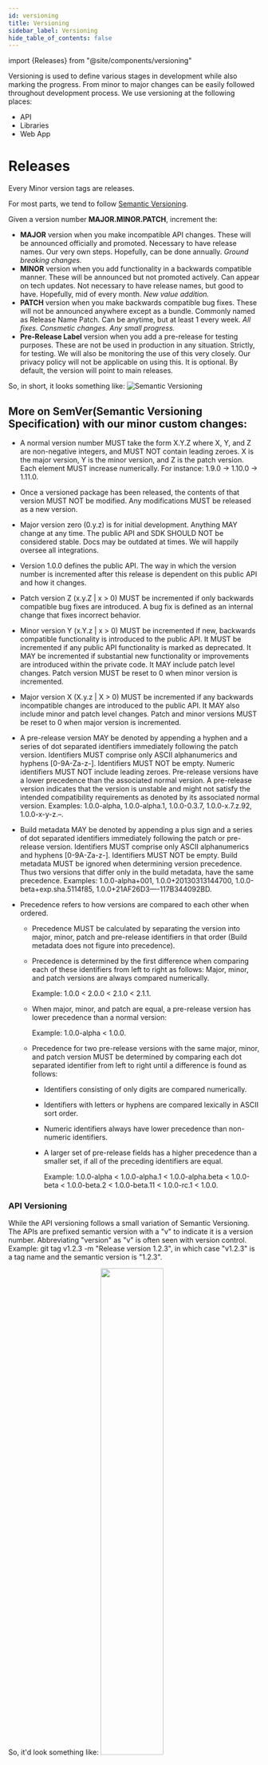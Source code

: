 ```yaml
---
id: versioning
title: Versioning
sidebar_label: Versioning
hide_table_of_contents: false
---
```

import {Releases} from "@site/components/versioning"

Versioning is used to define various stages in development while also marking the progress. From minor to major changes can be easily followed throughout development process. 
We use versioning at the following places:
- API
- Libraries
- Web App

# Releases
Every Minor version tags are releases.
<br />
<Releases />

For most parts, we tend to follow [Semantic Versioning](https://semver.org/#semantic-versioning-200).

Given a version number **MAJOR.MINOR.PATCH**, increment the:

- **MAJOR** version when you make incompatible API changes. These will be announced officially and promoted. Necessary to have release names. Our very own steps. Hopefully, can be done annually. _Ground breaking changes._
- **MINOR** version when you add functionality in a backwards compatible manner. These will be announced but not promoted actively. Can appear on tech updates. Not necessary to have release names, but good to have. Hopefully, mid of every month. _New value addition._
- **PATCH** version when you make backwards compatible bug fixes. These will not be announced anywhere except as a bundle. Commonly named as Release Name Patch. Can be anytime, but at least 1 every week. _All fixes. Consmetic changes. Any small progress._
- **Pre-Release Label** version when you add a pre-release for testing purposes. These are not be used in production in any situation. Strictly, for testing. We will also be monitoring the use of this very closely. Our privacy policy will not be applicable on using this. It is optional. By default, the version will point to main releases.

So, in short, it looks something like:
![Semantic Versioning](/img/guide/v1.png "Semantic Versioning")

## More on SemVer(Semantic Versioning Specification) with our minor custom changes:

- A normal version number MUST take the form X.Y.Z where X, Y, and Z are non-negative integers, and MUST NOT contain leading zeroes. X is the major version, Y is the minor version, and Z is the patch version. Each element MUST increase numerically. For instance: 1.9.0 -> 1.10.0 -> 1.11.0.

- Once a versioned package has been released, the contents of that version MUST NOT be modified. Any modifications MUST be released as a new version.

- Major version zero (0.y.z) is for initial development. Anything MAY change at any time. The public API and SDK SHOULD NOT be considered stable. Docs may be outdated at times. We will happily oversee all integrations.

- Version 1.0.0 defines the public API. The way in which the version number is incremented after this release is dependent on this public API and how it changes.

- Patch version Z (x.y.Z | x > 0) MUST be incremented if only backwards compatible bug fixes are introduced. A bug fix is defined as an internal change that fixes incorrect behavior.

- Minor version Y (x.Y.z | x > 0) MUST be incremented if new, backwards compatible functionality is introduced to the public API. It MUST be incremented if any public API functionality is marked as deprecated. It MAY be incremented if substantial new functionality or improvements are introduced within the private code. It MAY include patch level changes. Patch version MUST be reset to 0 when minor version is incremented.

- Major version X (X.y.z | X > 0) MUST be incremented if any backwards incompatible changes are introduced to the public API. It MAY also include minor and patch level changes. Patch and minor versions MUST be reset to 0 when major version is incremented.

- A pre-release version MAY be denoted by appending a hyphen and a series of dot separated identifiers immediately following the patch version. Identifiers MUST comprise only ASCII alphanumerics and hyphens [0-9A-Za-z-]. Identifiers MUST NOT be empty. Numeric identifiers MUST NOT include leading zeroes. Pre-release versions have a lower precedence than the associated normal version. A pre-release version indicates that the version is unstable and might not satisfy the intended compatibility requirements as denoted by its associated normal version. Examples: 1.0.0-alpha, 1.0.0-alpha.1, 1.0.0-0.3.7, 1.0.0-x.7.z.92, 1.0.0-x-y-z.–.

- Build metadata MAY be denoted by appending a plus sign and a series of dot separated identifiers immediately following the patch or pre-release version. Identifiers MUST comprise only ASCII alphanumerics and hyphens [0-9A-Za-z-]. Identifiers MUST NOT be empty. Build metadata MUST be ignored when determining version precedence. Thus two versions that differ only in the build metadata, have the same precedence. Examples: 1.0.0-alpha+001, 1.0.0+20130313144700, 1.0.0-beta+exp.sha.5114f85, 1.0.0+21AF26D3—-117B344092BD.

- Precedence refers to how versions are compared to each other when ordered.

  - Precedence MUST be calculated by separating the version into major, minor, patch and pre-release identifiers in that order (Build metadata does not figure into precedence).

  - Precedence is determined by the first difference when comparing each of these identifiers from left to right as follows: Major, minor, and patch versions are always compared numerically.

    Example: 1.0.0 < 2.0.0 < 2.1.0 < 2.1.1.

  - When major, minor, and patch are equal, a pre-release version has lower precedence than a normal version:

    Example: 1.0.0-alpha < 1.0.0.

  - Precedence for two pre-release versions with the same major, minor, and patch version MUST be determined by comparing each dot separated identifier from left to right until a difference is found as follows:

    - Identifiers consisting of only digits are compared numerically.

    - Identifiers with letters or hyphens are compared lexically in ASCII sort order.

    - Numeric identifiers always have lower precedence than non-numeric identifiers.

    - A larger set of pre-release fields has a higher precedence than a smaller set, if all of the preceding identifiers are equal.

        Example: 1.0.0-alpha < 1.0.0-alpha.1 < 1.0.0-alpha.beta < 1.0.0-beta < 1.0.0-beta.2 < 1.0.0-beta.11 < 1.0.0-rc.1 < 1.0.0.

### API Versioning

While the API versioning follows a small variation of Semantic Versioning.
The APIs are prefixed semantic version with a "v" to indicate it is a version number.
Abbreviating "version" as "v" is often seen with version control. Example: git tag v1.2.3 -m "Release version 1.2.3", in which case "v1.2.3" is a tag name and the semantic version is "1.2.3".

So, it'd look something like:
<img src="/img/guide/apiv.png" data-canonical-src="https://library.dripverse.org/img/guide/apiv.png" width="50%" />

However, APIs are broadly mentioned in the route itself with only major version considerations. The SDK however might be tagged to a specific minor or even patch depending on scenario. The APIs are automatically switched to the latest version available.<br />
Example:
`/v1/...`, `/v2/...`, `/v3/...`, and so on...

## Changelog
We are following [Keep a Changelog](https://keepachangelog.com) as a convention.
A changelog is a file which contains a curated, chronologically ordered list of notable changes for each version of a project.
To make it easier for users and contributors to see precisely what notable changes have been made between each release (or version) of the project.

### Guiding Principles
- Changelogs are for humans, not machines.
- There should be an entry for every single version.
- The same types of changes should be grouped.
- Versions and sections should be linkable.
- The latest version comes first.
- The release date of each version is displayed.
- Mention whether you follow Semantic Versioning.

### Types of changes
- Added for new features.
- Changed for changes in existing functionality.
- Deprecated for soon-to-be removed features.
- Removed for now removed features.
- Fixed for any bug fixes.
- Security in case of vulnerabilities.

## Maintenance

While, we would want to support all past versions, sometimes it's critical to leave old habits due to security, advanced use, new standard/feature introduction and so on reasons. This is commonly followed practice of development process.
![Maintenance Flow](/img/guide/maintenance.jpg "Maintenance Flow")

## Deprecation

Deprecation is for features. If a particular feature changes completely, then that old feature is deprecated alongside the version which has it. The new base would be the new feature. All versions are to be maintained if no incompatible changes takes place.

## Announcements

Regardless of how tech updates happen, wider announcements is a business component. Announcements are made only for:

1. Business Milestones Reached
2. User Behaviour Changes

